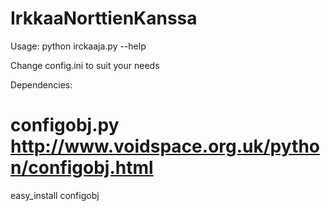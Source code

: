 IrkkaaNorttienKanssa
====================
Usage:
python irckaaja.py --help

Change config.ini to suit your needs

Dependencies:
# configobj.py http://www.voidspace.org.uk/python/configobj.html
easy_install configobj
